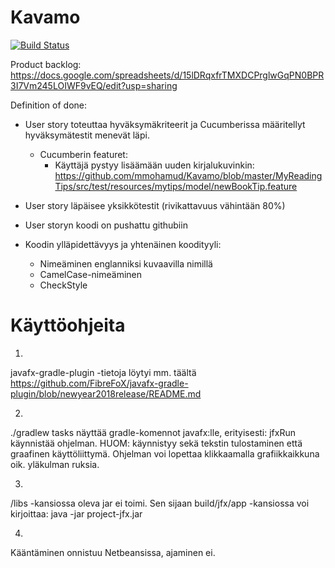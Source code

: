 # Kavamo
[![Build Status](https://travis-ci.org/mmohamud/Kavamo.svg?branch=master)](https://travis-ci.org/mmohamud/Kavamo)


Product backlog: https://docs.google.com/spreadsheets/d/15lDRqxfrTMXDCPrglwGqPN0BPR3I7Vm245LOIWF9vEQ/edit?usp=sharing



Definition of done:
- User story toteuttaa hyväksymäkriteerit ja Cucumberissa määritellyt hyväksymätestit menevät läpi.
    - Cucumberin featuret:
        - Käyttäjä pystyy lisäämään uuden kirjalukuvinkin: https://github.com/mmohamud/Kavamo/blob/master/MyReadingTips/src/test/resources/mytips/model/newBookTip.feature
- User story läpäisee yksikkötestit (rivikattavuus vähintään 80%)
- User storyn koodi on pushattu githubiin

- Koodin ylläpidettävyys ja yhtenäinen koodityyli:
    - Nimeäminen englanniksi kuvaavilla nimillä
    - CamelCase-nimeäminen
    - CheckStyle


# Käyttöohjeita

1.
javafx-gradle-plugin -tietoja löytyi mm. täältä
https://github.com/FibreFoX/javafx-gradle-plugin/blob/newyear2018release/README.md

2.
./gradlew tasks näyttää gradle-komennot javafx:lle, erityisesti: jfxRun käynnistää ohjelman.
HUOM: käynnistyy sekä tekstin tulostaminen että graafinen käyttöliittymä.
Ohjelman voi lopettaa klikkaamalla grafiikkaikkuna oik. yläkulman ruksia.

3.
/libs -kansiossa oleva jar ei toimi.
Sen sijaan build/jfx/app -kansiossa voi kirjoittaa: java -jar project-jfx.jar

4.
Kääntäminen onnistuu Netbeansissa, ajaminen ei.
